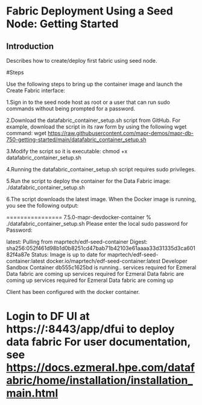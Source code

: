 # Fabric Deployment Using a Seed Node: Getting Started

## Introduction

Describes how to create/deploy first fabric  using  seed node.

#Steps

Use the following steps to bring up the container image and launch the Create Fabric interface:

1.Sign in to the seed node host as root or a user that can run sudo commands without being prompted for a password.

2.Download the datafabric_container_setup.sh script from GitHub. For example, download the script in its raw form by using the following wget command:
    wget https://raw.githubusercontent.com/mapr-demos/mapr-db-750-getting-started/main/datafabric_container_setup.sh

3.Modify the script so it is executable:
    chmod +x datafabric_container_setup.sh

4.Running the datafabric_container_setup.sh script requires sudo privileges.

5.Run the script to deploy the container for the Data Fabric image:
    ./datafabric_container_setup.sh

6.The script downloads the latest image. When the Docker image is running, you see the following output:

================
7.5.0-mapr-devdocker-container % ./datafabric_container_setup.sh
Please enter the local sudo password for <username>
Password:

latest: Pulling from maprtech/edf-seed-container
Digest: sha256:052f461d98b1d0b8251cd47bab71b42103e61aaaa33d31335d3ca60182f4a87e
Status: Image is up to date for maprtech/edf-seed-container:latest
docker.io/maprtech/edf-seed-container:latest
Developer Sandbox Container db555c1625bd is running..
services required for Ezmeral Data fabric are coming up
services required for Ezmeral Data fabric are coming up
services required for Ezmeral Data fabric are coming up

Client has been configured with the docker container.

Login to DF UI at https://<hostname>:8443/app/dfui to deploy data fabric
For user documentation, see https://docs.ezmeral.hpe.com/datafabric/home/installation/installation_main.html
================





